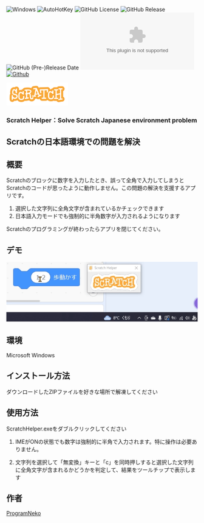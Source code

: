 ![Windows](https://img.shields.io/badge/Windows-1BB2E4?logo=windows&logoColor=white)
![AutoHotKey](https://img.shields.io/badge/Autohotkey-v1.1-green?logo=autohotkey)
![GitHub License](https://img.shields.io/github/license/programneko/ScratchHelper)
![GitHub Release](https://img.shields.io/github/v/release/programneko/ScratchHelper)
![GitHub (Pre-)Release Date](https://img.shields.io/github/release-date-pre/programneko/ScratchHelper)
[![GitHub Downloads (specific asset, latest release)](https://img.shields.io/github/downloads/programneko/ScratchHelper/latest/ScratchHelper.zip)](https://github.com/programneko/ScratchHelper/releases/latest/download/ScratchHelper.zip)
[![Github](https://img.shields.io/badge/--FFFFFF?style=social&logo=github&label=Follow%20programneko)](https://github.com/programneko)



![Scratch Helper](../img/logo_sm.png)

### Scratch Helper：Solve Scratch Japanese environment problem
## Scratchの日本語環境での問題を解決

<!-- <img src="image/ahk_logo_no_text.svg" width="100"> -->

## 概要
Scratchのブロックに数字を入力したとき、誤って全角で入力してしまうとScratchのコードが思ったように動作しません。この問題の解決を支援するアプリです。

1. 選択した文字列に全角文字が含まれているかチェックできます
2. 日本語入力モードでも強制的に半角数字が入力されるようになります

Scratchのプログラミングが終わったらアプリを閉じてください。

## デモ
![デモ画像](image/demo.gif)

## 環境
Microsoft Windows

## インストール方法
ダウンロードしたZIPファイルを好きな場所で解凍してください

## 使用方法
ScratchHelper.exeをダブルクリックしてください

1. IMEがONの状態でも数字は強制的に半角で入力されます。特に操作は必要ありません。

2. 文字列を選択して「無変換」キーと「c」を同時押しすると選択した文字列に全角文字が含まれるかどうかを判定して、結果をツールチップで表示します


## 作者
[ProgramNeko](https://github.com/programneko)




